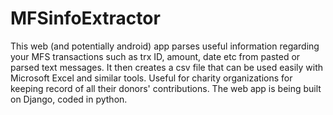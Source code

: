 # MFSinfoExtractor
This web (and potentially android) app parses useful information regarding your MFS transactions such as trx ID, amount, date etc from pasted or parsed text messages. It then creates a csv file that can be used easily with Microsoft Excel and similar tools. Useful for charity organizations for keeping record of all their donors' contributions. The web app is being built on Django, coded in python. 
